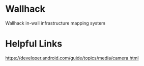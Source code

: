 # Wallhack
Wallhack in-wall infrastructure mapping system

# Helpful Links
https://developer.android.com/guide/topics/media/camera.html
